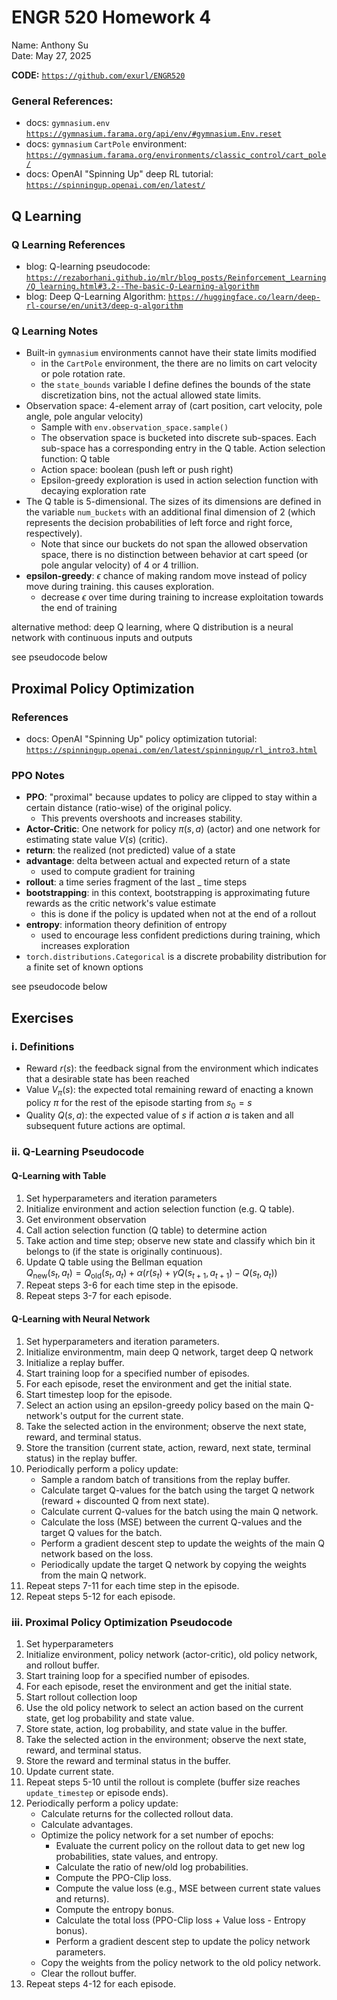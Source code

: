 # ENGR 520 Homework 4
Name: Anthony Su  
Date: May 27, 2025

**CODE:** [`https://github.com/exurl/ENGR520`](https://github.com/exurl/ENGR520)

### General References:
- docs: `gymnasium.env` [`https://gymnasium.farama.org/api/env/#gymnasium.Env.reset`](https://gymnasium.farama.org/api/env/#gymnasium.Env.reset)
- docs: `gymnasium` `CartPole` environment: [`https://gymnasium.farama.org/environments/classic_control/cart_pole/`](https://gymnasium.farama.org/environments/classic_control/cart_pole/)
- docs: OpenAI "Spinning Up" deep RL tutorial: [`https://spinningup.openai.com/en/latest/`](https://spinningup.openai.com/en/latest/)

## Q Learning

### Q Learning References
- blog: Q-learning pseudocode: [`https://rezaborhani.github.io/mlr/blog_posts/Reinforcement_Learning/Q_learning.html#3.2--The-basic-Q-Learning-algorithm`](https://rezaborhani.github.io/mlr/blog_posts/Reinforcement_Learning/Q_learning.html#3.2--The-basic-Q-Learning-algorithm)
- blog: Deep Q-Learning Algorithm: [`https://huggingface.co/learn/deep-rl-course/en/unit3/deep-q-algorithm`](https://huggingface.co/learn/deep-rl-course/en/unit3/deep-q-algorithm)

###  Q Learning Notes
- Built-in `gymnasium` environments cannot have their state limits modified
    - in the `CartPole` environment, the there are no limits on cart velocity or pole rotation rate.
    - the `state_bounds` variable I define defines the bounds of the state discretization bins, not the actual allowed state limits.
- Observation space: 4-element array of (cart position, cart velocity, pole angle, pole angular velocity)
    - Sample with `env.observation_space.sample()`
    - The observation space is bucketed into discrete sub-spaces. Each sub-space has a corresponding entry in the Q table.
Action selection function: Q table
    - Action space: boolean (push left or push right)
    - Epsilon-greedy exploration is used in action selection function with decaying exploration rate
- The Q table is 5-dimensional. The sizes of its dimensions are defined in the variable `num_buckets` with an additional final dimension of 2 (which represents the decision probabilities of left force and right force, respectively).
    - Note that since our buckets do not span the allowed observation space, there is no distinction between behavior at cart speed (or pole angular velocity) of 4 or 4 trillion.
- **epsilon-greedy**: $\epsilon$ chance of making random move instead of policy move during training. this causes exploration.
    - decrease $\epsilon$ over time during training to increase exploitation towards the end of training


alternative method: deep Q learning, where Q distribution is a neural network with continuous inputs and outputs

see pseudocode below

## Proximal Policy Optimization

### References
- docs: OpenAI "Spinning Up" policy optimization tutorial: [`https://spinningup.openai.com/en/latest/spinningup/rl_intro3.html`](https://spinningup.openai.com/en/latest/spinningup/rl_intro3.html)

### PPO Notes

- **PPO**: "proximal" because updates to policy are clipped to stay within a certain distance (ratio-wise) of the original policy.
    - This prevents overshoots and increases stability.
- **Actor-Critic**: One network for policy $\pi(s, a)$ (actor) and one network for estimating state value $V(s)$ (critic).
- **return**: the realized (not predicted) value of a state
- **advantage**: delta between actual and expected return of a state
    - used to compute gradient for training
- **rollout**: a time series fragment of the last _ time steps
- **bootstrapping**: in this context, bootstrapping is approximating future rewards as the critic network's value estimate
    - this is done if the policy is updated when not at the end of a rollout
- **entropy**: information theory definition of entropy
    - used to encourage less confident predictions during training, which increases exploration
- `torch.distributions.Categorical` is a discrete probability distribution for a finite set of known options

see pseudocode below

## Exercises

### i. Definitions

- Reward $r(s)$: the feedback signal from the environment which indicates that a desirable state has been reached
- Value $V_\pi(s)$: the expected total remaining reward of enacting a known policy $\pi$ for the rest of the episode starting from $s_0=s$
- Quality $Q(s, a)$: the expected value of $s$ if action $a$ is taken and all subsequent future actions are optimal.

### ii. Q-Learning Pseudocode

#### Q-Learning with Table

1. Set hyperparameters and iteration parameters
2. Initialize environment and action selection function (e.g. Q table).
3. Get environment observation
4. Call action selection function (Q table) to determine action
5. Take action and time step; observe new state and classify which bin it belongs to (if the state is originally continuous).
6. Update Q table using the Bellman equation  
    $Q_{\text{new}}(s_t, a_t) = Q_{\text{old}}(s_t, a_t) + \alpha\left(r(s_t) + \gamma Q(s_{t+1}, a_{t+1}) - Q(s_t, a_t)\right)$
7. Repeat steps 3-6 for each time step in the episode.
8. Repeat steps 3-7 for each episode.

#### Q-Learning with Neural Network

1. Set hyperparameters and iteration parameters.
2. Initialize environmentm, main deep Q network, target deep Q network
4. Initialize a replay buffer.
5. Start training loop for a specified number of episodes.
6. For each episode, reset the environment and get the initial state.
7. Start timestep loop for the episode.
8. Select an action using an epsilon-greedy policy based on the main Q-network's output for the current state.
9. Take the selected action in the environment; observe the next state, reward, and terminal status.
10. Store the transition (current state, action, reward, next state, terminal status) in the replay buffer.
11. Periodically perform a policy update:  
    - Sample a random batch of transitions from the replay buffer.  
    - Calculate target Q-values for the batch using the target Q network (reward + discounted Q from next state).  
    - Calculate current Q-values for the batch using the main Q network.  
    - Calculate the loss (MSE) between the current Q-values and the target Q values for the batch.  
    - Perform a gradient descent step to update the weights of the main Q network based on the loss.  
    - Periodically update the target Q network by copying the weights from the main Q network.  
12. Repeat steps 7-11 for each time step in the episode.
13. Repeat steps 5-12 for each episode.

### iii. Proximal Policy Optimization Pseudocode

1. Set hyperparameters
2. Initialize environment, policy network (actor-critic), old policy network, and rollout buffer.
3. Start training loop for a specified number of episodes.
4. For each episode, reset the environment and get the initial state.
5. Start rollout collection loop
6. Use the old policy network to select an action based on the current state, get log probability and state value.
7. Store state, action, log probability, and state value in the buffer.
8. Take the selected action in the environment; observe the next state, reward, and terminal status.
9. Store the reward and terminal status in the buffer.
10. Update current state.
11. Repeat steps 5-10 until the rollout is complete (buffer size reaches `update_timestep` or episode ends).
12. Periodically perform a policy update:
    - Calculate returns for the collected rollout data.
    - Calculate advantages.
    - Optimize the policy network for a set number of epochs:
        - Evaluate the current policy on the rollout data to get new log probabilities, state values, and entropy.
        - Calculate the ratio of new/old log probabilities.
        - Compute the PPO-Clip loss.
        - Compute the value loss (e.g., MSE between current state values and returns).
        - Compute the entropy bonus.
        - Calculate the total loss (PPO-Clip loss + Value loss - Entropy bonus).
        - Perform a gradient descent step to update the policy network parameters.
    - Copy the weights from the policy network to the old policy network.
    - Clear the rollout buffer.
13. Repeat steps 4-12 for each episode.